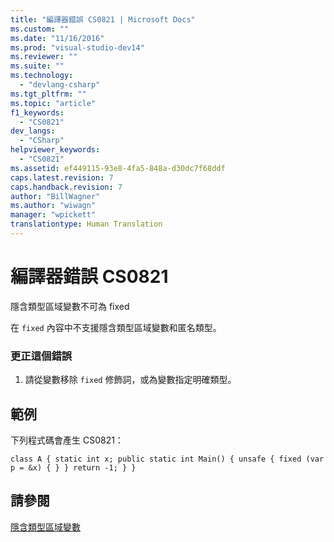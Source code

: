 ```yaml
---
title: "編譯器錯誤 CS0821 | Microsoft Docs"
ms.custom: ""
ms.date: "11/16/2016"
ms.prod: "visual-studio-dev14"
ms.reviewer: ""
ms.suite: ""
ms.technology: 
  - "devlang-csharp"
ms.tgt_pltfrm: ""
ms.topic: "article"
f1_keywords: 
  - "CS0821"
dev_langs: 
  - "CSharp"
helpviewer_keywords: 
  - "CS0821"
ms.assetid: ef449115-93e8-4fa5-848a-d30dc7f68ddf
caps.latest.revision: 7
caps.handback.revision: 7
author: "BillWagner"
ms.author: "wiwagn"
manager: "wpickett"
translationtype: Human Translation
---
```

# 編譯器錯誤 CS0821
隱含類型區域變數不可為 fixed  
  
 在 `fixed` 內容中不支援隱含類型區域變數和匿名類型。  
  
### 更正這個錯誤  
  
1.  請從變數移除 `fixed` 修飾詞，或為變數指定明確類型。  
  
## 範例  
 下列程式碼會產生 CS0821：  
  
```  
class A { static int x; public static int Main() { unsafe { fixed (var p = &x) { } } return -1; } }  
```  
  
## 請參閱  
 [隱含類型區域變數](../../csharp/programming-guide/classes-and-structs/implicitly-typed-local-variables.md)
